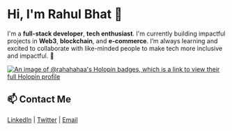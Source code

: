 # Hi, I'm Rahul Bhat 👋
I'm a **full-stack developer**, **tech enthusiast**. I'm currently building impactful projects in **Web3**, **blockchain**, and **e-commerce**.
I’m always learning and excited to collaborate with like-minded people to make tech more inclusive and impactful. 🚀


[![An image of @rahahahaa's Holopin badges, which is a link to view their full Holopin profile](https://holopin.me/rahahahaa)](https://holopin.io/@rahahahaa)



## 📫 Contact Me
[LinkedIn](https://linkedin.com/in/rahulbhat06) | [Twitter](https://x.com/RAHAHAHAA?t=AH_lyEkLLW2RH_eaB-9j2w&s=09) | [Email](mailto:rahulbhat7169@gmail.com)
